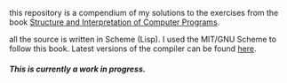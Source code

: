 this repository is a compendium of my solutions to the exercises from the book [Structure and Interpretation of Computer Programs](https://mitpress.mit.edu/sicp/full-text/book/book.html).

all the source is written in Scheme (Lisp). I used the MIT/GNU Scheme to follow this book. Latest versions of the compiler can be found [here](https://www.gnu.org/software/mit-scheme/).




##### This is currently a work in progress.